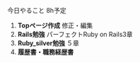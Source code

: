 今日やること 8h予定
1. **Topページ作成**
修正・編集
2. **Rails勉強**
パーフェクトRuby on Rails3章
3. **Ruby_silver勉強**
５章
4. **履歴書・職務経歴書**


